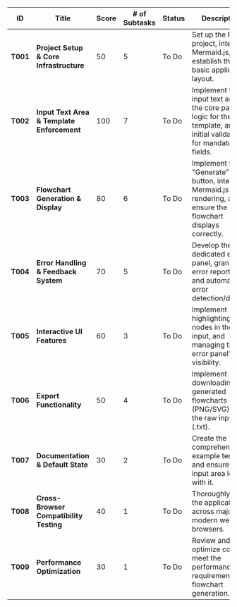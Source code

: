 | ID | Title | Score | # of Subtasks | Status | Description |
|---|---|---|---|---|---|
| **T001** | **Project Setup & Core Infrastructure** | 50 | 5 | To Do | Set up the React project, integrate Mermaid.js, and establish the basic application layout. |
| **T002** | **Input Text Area & Template Enforcement** | 100 | 7 | To Do | Implement the input text area, the core parsing logic for the template, and initial validation for mandatory fields. |
| **T003** | **Flowchart Generation & Display** | 80 | 6 | To Do | Implement the "Generate" button, integrate Mermaid.js rendering, and ensure the flowchart displays correctly. |
| **T004** | **Error Handling & Feedback System** | 70 | 5 | To Do | Develop the dedicated error panel, granular error reporting, and automatic error detection/display. |
| **T005** | **Interactive UI Features** | 60 | 3 | To Do | Implement highlighting nodes in the text input, and managing the error panel's visibility. |
| **T006** | **Export Functionality** | 50 | 4 | To Do | Implement downloading of generated flowcharts (PNG/SVG) and the raw input text (.txt). |
| **T007** | **Documentation & Default State** | 30 | 2 | To Do | Create the comprehensive example template and ensure the input area loads with it. |
| **T008** | **Cross-Browser Compatibility Testing** | 40 | 1 | To Do | Thoroughly test the application across major modern web browsers. |
| **T009** | **Performance Optimization** | 30 | 1 | To Do | Review and optimize code to meet the performance requirement for flowchart generation. |
